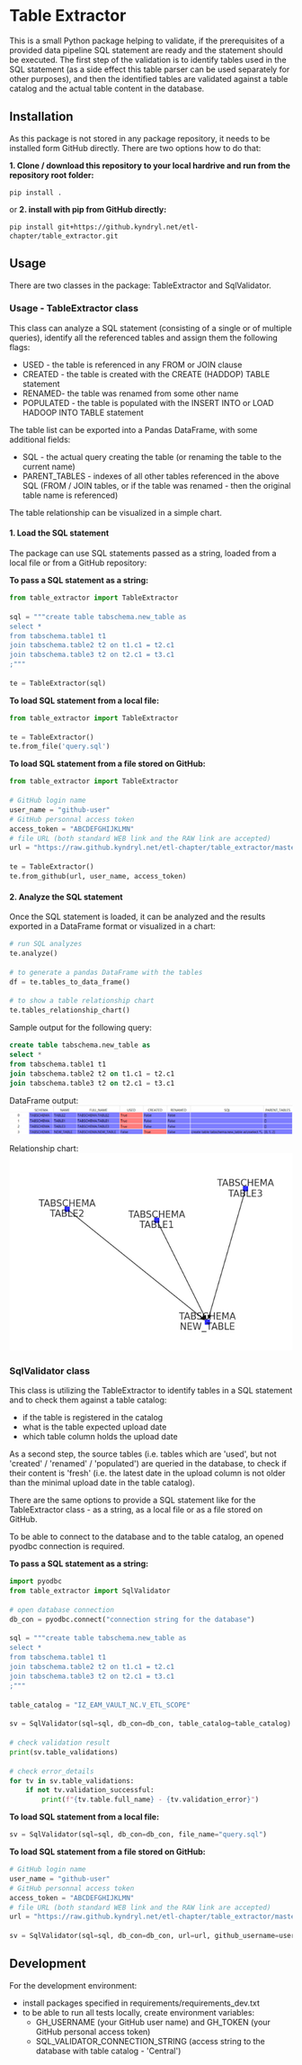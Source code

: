 # Table Extractor
This is a small Python package helping to validate, if the prerequisites of a provided data pipeline SQL statement are ready
and the statement should be executed. The first step of the validation is to identify tables used in the SQL statement
(as a side effect this table parser can be used separately for other purposes), and then the identified tables are validated against
a table catalog and the actual table content in the database.

## Installation
As this package is not stored in any package repository, it needs to be installed form GitHub directly. 
There are two options how to do that:

**1. Clone / download this repository to your local hardrive and run from the repository root folder:**
```
pip install .
```
or **2. install with pip from GitHub directly:**
```
pip install git+https://github.kyndryl.net/etl-chapter/table_extractor.git
```


## Usage
There are two classes in the package: TableExtractor and SqlValidator.

### Usage - TableExtractor class
This class can analyze a SQL statement (consisting of a single or of multiple queries), identify all the referenced tables
and assign them the following flags:
- USED - the table is referenced in any FROM or JOIN clause
- CREATED - the table is created with the CREATE (HADDOP) TABLE statement
- RENAMED- the table was renamed from some other name
- POPULATED - the table is populated with the INSERT INTO or LOAD HADOOP INTO TABLE statement

The table list can be exported into a Pandas DataFrame, with some additional fields:
- SQL - the actual query creating the table (or renaming the table to the current name)
- PARENT_TABLES - indexes of all other tables referenced in the above SQL (FROM / JOIN tables, 
or if the table was renamed - then the original table name is referenced) 

The table relationship can be visualized in a simple chart.

#### 1. Load the SQL statement
The package can use SQL statements passed as a string, loaded from a local file or from a GitHub repository:

**To pass a SQL statement as a string:**
``` Python
from table_extractor import TableExtractor

sql = """create table tabschema.new_table as
select *
from tabschema.table1 t1
join tabschema.table2 t2 on t1.c1 = t2.c1
join tabschema.table3 t2 on t2.c1 = t3.c1
;"""

te = TableExtractor(sql)
```

**To load SQL statement from a local file:**
``` Python
from table_extractor import TableExtractor

te = TableExtractor()
te.from_file('query.sql')
```

**To load SQL statement from a file stored on GitHub:**
``` Python
from table_extractor import TableExtractor

# GitHub login name
user_name = "github-user"
# GitHub personnal access token
access_token = "ABCDEFGHIJKLMN"
# file URL (both standard WEB link and the RAW link are accepted)
url = "https://raw.github.kyndryl.net/etl-chapter/table_extractor/master/tests/resources/sysdummy1.sql"

te = TableExtractor()
te.from_github(url, user_name, access_token)
```

#### 2. Analyze the SQL statement
Once the SQL statement is loaded, it can be analyzed and the results exported in a DataFrame format
or visualized in a chart:
```Python
# run SQL analyzes
te.analyze()

# to generate a pandas DataFrame with the tables
df = te.tables_to_data_frame()

# to show a table relationship chart
te.tables_relationship_chart()
```
Sample output for the following query:
```sql
create table tabschema.new_table as
select *
from tabschema.table1 t1
join tabschema.table2 t2 on t1.c1 = t2.c1
join tabschema.table3 t2 on t2.c1 = t3.c1
```

DataFrame output:
![](img/dataframe.png)

Relationship chart:
![](img/table_chart.png)

### SqlValidator class
This class is utilizing the TableExtractor to identify tables in a SQL statement and to check them 
against a table catalog:
- if the table is registered in the catalog
- what is the table expected upload date
- which table column holds the upload date

As a second step, the source tables (i.e. tables which are 'used', but not 'created' / 'renamed' / 'populated')
are queried in the database, to check if their content is 'fresh' (i.e. the latest date in the upload column
is not older than the minimal upload date in the table catalog).

There are the same options to provide a SQL statement like for the TableExtractor class - as a string,
as a local file or as a file stored on GitHub.

To be able to connect to the database and to the table catalog, an opened pyodbc connection is required.

**To pass a SQL statement as a string:**
``` Python
import pyodbc
from table_extractor import SqlValidator

# open database connection
db_con = pyodbc.connect("connection string for the database")

sql = """create table tabschema.new_table as
select *
from tabschema.table1 t1
join tabschema.table2 t2 on t1.c1 = t2.c1
join tabschema.table3 t2 on t2.c1 = t3.c1
;"""

table_catalog = "IZ_EAM_VAULT_NC.V_ETL_SCOPE"

sv = SqlValidator(sql=sql, db_con=db_con, table_catalog=table_catalog)

# check validation result
print(sv.table_validations)

# check error_details
for tv in sv.table_validations:
    if not tv.validation_successful:
        print(f"{tv.table.full_name} - {tv.validation_error}")
```

**To load SQL statement from a local file:**
``` Python
sv = SqlValidator(sql=sql, db_con=db_con, file_name="query.sql")
```

**To load SQL statement from a file stored on GitHub:**
``` Python
# GitHub login name
user_name = "github-user"
# GitHub personnal access token
access_token = "ABCDEFGHIJKLMN"
# file URL (both standard WEB link and the RAW link are accepted)
url = "https://raw.github.kyndryl.net/etl-chapter/table_extractor/master/tests/resources/sysdummy1.sql"

sv = SqlValidator(sql=sql, db_con=db_con, url=url, github_username=user_name, github_access_token=access_token)
```

## Development
For the development environment:
- install packages specified in requirements/requirements_dev.txt
- to be able to run all tests locally, create environment variables:
  - GH_USERNAME (your GitHub user name) and GH_TOKEN (your GitHub personal access token)
  - SQL_VALIDATOR_CONNECTION_STRING (access string to the database with table catalog - 'Central')
